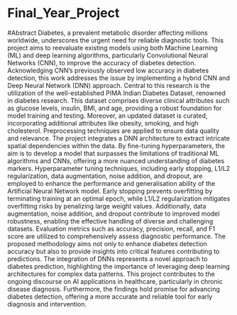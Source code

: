 # Final_Year_Project
#Abstract
 Diabetes, a prevalent metabolic disorder affecting millions worldwide, underscores
 the urgent need for reliable diagnostic tools. This project aims to reevaluate existing
 models using both Machine Learning (ML) and deep learning algorithms, particularly
 Convolutional Neural Networks (CNN), to improve the accuracy of diabetes detection.
 Acknowledging CNN’s previously observed low accuracy in diabetes detection, this
 work addresses the issue by implementing a hybrid CNN and Deep Neural Network
 (DNN) approach.
 Central to this research is the utilization of the well-established PIMA Indian Diabetes Dataset, renowned in diabetes research. This dataset comprises diverse clinical
 attributes such as glucose levels, insulin, BMI, and age, providing a robust foundation
 for model training and testing. Moreover, an updated dataset is curated, incorporating
 additional attributes like obesity, smoking, and high cholesterol. Preprocessing techniques are applied to ensure data quality and relevance.
 The project integrates a DNN architecture to extract intricate spatial dependencies
 within the data. By fine-tuning hyperparameters, the aim is to develop a model that surpasses the limitations of traditional ML algorithms and CNNs, offering a more nuanced
 understanding of diabetes markers.
 Hyperparameter tuning techniques, including early stopping, L1/L2 regularization,
 data augmentation, noise addition, and dropout, are employed to enhance the performance and generalisation ability of the Artificial Neural Network model. Early stopping prevents overfitting by terminating training at an optimal epoch, while L1/L2 regularization mitigates overfitting risks by penalizing large weight values. Additionally, data
 augmentation, noise addition, and dropout contribute to improved model robustness, enabling the effective handling of diverse and challenging datasets.
 Evaluation metrics such as accuracy, precision, recall, and F1 score are utilized to
 comprehensively assess diagnostic performance. The proposed methodology aims not
 only to enhance diabetes detection accuracy but also to provide insights into critical
 features contributing to predictions. The integration of DNNs represents a novel approach to diabetes prediction, highlighting the importance of leveraging deep learning
 architectures for complex data patterns.
 This project contributes to the ongoing discourse on AI applications in healthcare,
 particularly in chronic disease diagnosis. Furthermore, the findings hold promise for
advancing diabetes detection, offering a more accurate and reliable tool for early diagnosis and intervention.
